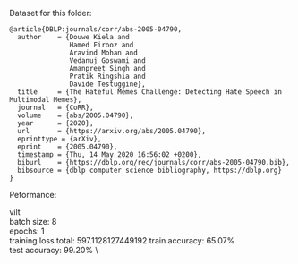 Dataset for this folder:

```
@article{DBLP:journals/corr/abs-2005-04790,
  author    = {Douwe Kiela and
               Hamed Firooz and
               Aravind Mohan and
               Vedanuj Goswami and
               Amanpreet Singh and
               Pratik Ringshia and
               Davide Testuggine},
  title     = {The Hateful Memes Challenge: Detecting Hate Speech in Multimodal Memes},
  journal   = {CoRR},
  volume    = {abs/2005.04790},
  year      = {2020},
  url       = {https://arxiv.org/abs/2005.04790},
  eprinttype = {arXiv},
  eprint    = {2005.04790},
  timestamp = {Thu, 14 May 2020 16:56:02 +0200},
  biburl    = {https://dblp.org/rec/journals/corr/abs-2005-04790.bib},
  bibsource = {dblp computer science bibliography, https://dblp.org}
}
```

Peformance:

vilt \
batch size: 8 \
epochs: 1 \
training loss total: 597.1128127449192
train accuracy: 65.07% \
test accuracy: 99.20% \

